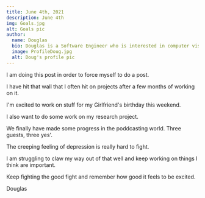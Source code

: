 ```yaml
---
title: June 4th, 2021
description: June 4th
img: Goals.jpg
alt: Goals pic
author:
  name: Douglas
  bio: Douglas is a Software Engineer who is interested in computer vision and our quest for strong AI. He also is constantly looking for ways to push the envelope of his personal mental and physical fitness.
  image: ProfileDoug.jpg
  alt: Doug's profile pic
---
```


I am doing this post in order to force myself to do a post.

I have hit that wall that I often hit on projects after a few months of working on it.

I'm excited to work on stuff for my Girlfriend's birthday this weekend.

I also want to do some work on my research project.

We finally have made some progress in the poddcasting world. Three guests, three yes'.

The creeping feeling of depression is really hard to fight.

I am struggling to claw my way out of that well and keep working on things I think are important.

Keep fighting the good fight and remember how good it feels to be excited.

Douglas
